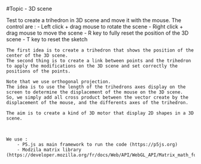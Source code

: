 #Topic - 3D scene

Test to create a trihedron in 3D scene and move it with the mouse.
    The control are : 
        - Left click + drag mouse to rotate the scene
        - Right click + drag mouse to move the scene
        - R key to fully reset the position of the 3D scene
        - T key to reset the sketch
    
    
    
    The first idea is to create a trihedron that shows the position of the center of the 3D scene.
    The second thing is to create a link between points and the trihedron to apply the modifications on the 3D scene and set correctly the positions of the points.
    
    Note that we use orthogonal projection.
    The idea is to use the length of the trihedrons axes display on the screen to determine the displacement of the mouse on the 3D scene.
    So, we simply add all cross product between the vector create by the displacement of the mouse, and the differents axes of the trihedron.
    
    The aim is to create a kind of 3D motor that display 2D shapes in a 3D scene.
    
    
    
    We use : 
        - P5.js as main framework to run the code (https://p5js.org)
        - Modzila matrix library (https://developer.mozilla.org/fr/docs/Web/API/WebGL_API/Matrix_math_for_the_web)
